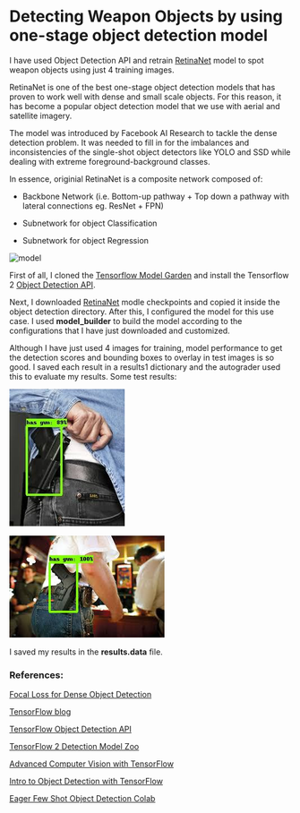 # Detecting Weapon Objects by using one-stage object detection model

I have used Object Detection API and retrain [RetinaNet](https://arxiv.org/abs/1708.02002) model to spot weapon objects using just 4 training images.

RetinaNet is one of the best one-stage object detection models that has proven to work well with dense and small scale objects. For this reason, it has become a popular object detection model that we use with aerial and satellite imagery.

 

The model was introduced by Facebook AI Research to tackle the dense detection problem. It was needed to fill in for the imbalances and inconsistencies of the single-shot object detectors like YOLO and SSD while dealing with extreme foreground-background classes.

 
In essence, originial RetinaNet is a composite network composed of:

* Backbone Network (i.e. Bottom-up pathway + Top down a pathway with lateral 
connections eg. ResNet + FPN)

* Subnetwork for object Classification

* Subnetwork for object Regression

<img src='https://cdn.analyticsvidhya.com/wp-content/uploads/2020/08/image13-850x217.png' alt='model'>

First of all, I cloned the [Tensorflow Model Garden](https://github.com/tensorflow/models) and install the Tensorflow 2 [Object Detection API](https://github.com/tensorflow/models/tree/master/research/object_detection).

Next, I downloaded [RetinaNet](https://arxiv.org/abs/1708.02002) modle checkpoints and copied it inside the object detection directory. After this, I configured the model for this use case. I used **model_builder** to build the model according to the configurations that I have just downloaded and customized.

 Although I have just used 4 images for training, model performance to get the detection scores and bounding boxes to overlay in test images is so good. I saved each result in a results1 dictionary and the autograder used this to evaluate my results. Some test results: 
 
![](https://raw.githubusercontent.com/NijatZeynalov/Detecting-Weapon-objects-by-using-RetinaNet-model-with-TensorFlow/main/result/gif_frame_0000.jpg)

![](https://raw.githubusercontent.com/NijatZeynalov/Detecting-Weapon-objects-by-using-RetinaNet-model-with-TensorFlow/main/result/gif_frame_0001.jpg)

I saved my results in the **results.data** file.

### References:

[Focal Loss for Dense Object Detection](https://arxiv.org/abs/1708.02002)


[TensorFlow blog](https://blog.tensorflow.org/)

[TensorFlow Object Detection API](https://blog.tensorflow.org/2020/07/tensorflow-2-meets-object-detection-api.html)
 
[TensorFlow 2 Detection Model Zoo](https://github.com/tensorflow/models/blob/master/research/object_detection/g3doc/tf2_detection_zoo.md)


[Advanced Computer Vision with TensorFlow](https://www.coursera.org/learn/advanced-computer-vision-with-tensorflow?specialization=tensorflow-advanced-techniques)

[Intro to Object Detection with TensorFlow](https://github.com/tensorflow/models/blob/master/research/object_detection/colab_tutorials/inference_tf2_colab.ipynb)
 
[Eager Few Shot Object Detection Colab](https://github.com/tensorflow/models/blob/master/research/object_detection/colab_tutorials/eager_few_shot_od_training_tf2_colab.ipynb)
